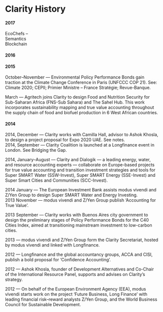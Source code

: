 # Clarity History

#### 2017

EcoChefs –  
Semantics  
Blockchain

#### 2016

#### 2015

October–November — Environmental Policy Performance Bonds gain traction at the Climate Change Conference in Paris \(UNFCCC COP 21\). See: Climate 2020; CEPII; Primier Ministre – France Stratégie; Revue-Banque.

March — Agritech joins Clarity to design Food and Nutrition Security for Sub-Saharan Africa \(FNS-Sub Sahara\) and The Sahel Hub. This work incorporates sustainability mapping and true value accounting throughout the supply chain of food and biofuel production in 6 West African countries.

#### 2014

2014, December — Clarity works with Camilla Hall, advisor to Ashok Khosla, to design a project proposal for Expo 2020 UAE. See notes.  
2014, September — Clarity Coalition is launched at a Longfinance event in London. See Bridging the Gap.

2014, January–August — Clarity and Dialogik — a leading energy, water, and resource accounting experts — collaborate on Europe-based projects for true value accounting and transition investment strategies and tools for Super SMART Water \(SSW-Invest\), Super SMART Energy \(SSE-Invest\) and Super Smart Cities and Communities \(SCC-Invest\).

2014 January — The European Investment Bank assists modus vivendi and Z/Yen Group to design Super SMART Water and Energy Investing.  
2013 November — modus vivendi and Z/Yen Group publish ‘Accounting for True Value’.

2013 September — Clarity works with Buenos Aires city government to design the preliminary stages of Policy Performance Bonds for the C40 Cities Index, aimed at transitioning mainstream investment to low-carbon cities.

2013 — modus vivendi and Z/Yen Group form the Clarity Secretariat, hosted by modus vivendi and linked with Longfinance.

2012 — Longfinance and the global accountancy groups, ACCA and CISI, publish a bold proposal for ‘Confidence Accounting’.

2012 — Ashok Khosla, founder of Development Alternatives and Co-Chair of the International Resource Panel,  supports and advises on Clarity’s strategy.

2012 — On behalf of the European Environment Agency \(EEA\), modus vivendi starts work on the project ‘Future Business, Long Finance’ with leading financial risk–reward analysts Z/Yen Group, and the World Business Council for Sustainable Development.

